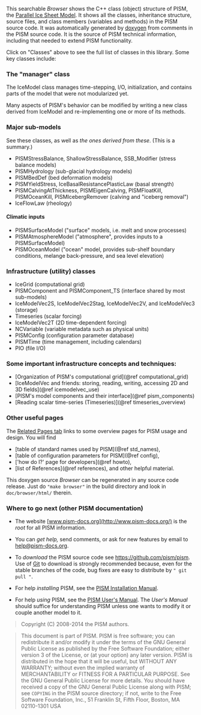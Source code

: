 This searchable *Browser* shows the C++ class (object) structure of
PISM, the [Parallel Ice Sheet Model](http://www.pism-docs.org/).  It
shows all the classes, inheritance structure, source files,
and class members (variables and methods) in the PISM source code.
It was automatically generated by [doxygen](http://www.doxygen.org/)
from comments in the PISM source code.  It is the source of PISM technical
information, including that needed to extend PISM functionality.

Click on "Classes" above to see the full list of classes in this library.  Some
key classes include:

### The "manager" class

The IceModel class manages time-stepping, I/O, initialization, and
contains parts of the model that were not modularized yet.

Many aspects of PISM's behavior can be modified by writing a new class
derived from IceModel and re-implementing one or more of its methods.

### Major sub-models

See these classes, as well as *the ones derived from these*. (This is
a summary.)

- PISMStressBalance, ShallowStressBalance, SSB_Modifier (stress
  balance models)
- PISMHydrology (sub-glacial hydrology models)
- PISMBedDef (bed deformation models)
- PISMYieldStress, IceBasalResistancePlasticLaw (basal strength)
- PISMCalvingAtThickness, PISMEigenCalving, PISMFloatKill,
  PISMOceanKill, PISMIcebergRemover (calving and "iceberg removal")
- IceFlowLaw (rheology)

#### Climatic inputs

- PISMSurfaceModel ("surface" models, i.e. melt and snow processes)
- PISMAtmosphereModel ("atmosphere", provides inputs to a PISMSurfaceModel)
- PISMOceanModel ("ocean" model, provides sub-shelf boundary
  conditions, melange back-pressure, and sea level elevation)

### Infrastructure (utility) classes

- IceGrid (computational grid)
- PISMComponent and PISMComponent_TS (interface shared by most sub-models)
- IceModelVec2S, IceModelVec2Stag, IceModelVec2V, and IceModelVec3 (storage)
- Timeseries (scalar forcing)
- IceModelVec2T (2D time-dependent forcing)
- NCVariable (variable metadata such as physical units)
- PISMConfig (configuration parameter database)
- PISMTime (time management, including calendars)
- PIO (file I/O)

### Some important infrastructure concepts and techniques:

- [Organization of PISM's computational grid](@ref computational_grid)
- [IceModelVec and friends: storing, reading, writing, accessing 2D and 3D fields](@ref icemodelvec_use)
- [PISM's model components and their interface](@ref pism_components)
- [Reading scalar time-series (Timeseries)](@ref timeseries_overview)

### Other useful pages

The [Related Pages tab](pages.html) links to some
overview pages for PISM usage and design.  You will find
- [table of standard names used by PISM](@ref std_names),
- [table of configuration parameters for PISM](@ref config),
- ['how do I?' page for developers](@ref howto),
- [list of References](@ref references), and other helpful material.

This doxygen source *Browser* can be regenerated in any source code release.
Just do `"make browser"` in the build directory and look in
`doc/browser/html/` therein.

### Where to go next (other PISM documentation)

- The website [www.pism-docs.org](http://www.pism-docs.org/) is the
  *root* for all PISM information.

- You can *get help,* send comments, or ask for new features by email to
  help@pism-docs.org.

- To *download* the PISM source code see https://github.com/pism/pism.
  Use of [Git](http://git-scm.com/) to download is strongly
  recommended because, even for the stable branches of the code, bug
  fixes are easy to distribute by `" git pull "`.

- For help *installing* PISM, see the
  [PISM Installation Manual](http://www.pism-docs.org/).

- For help *using* PISM, see the
  [PISM User's Manual](http://www.pism-docs.org/). The *User's Manual*
  should suffice for understanding PISM unless one wants to modify it
  or couple another model to it.

> Copyright (C) 2008-2014 the PISM authors.

> This document is part of PISM. PISM is free software; you can redistribute it
> and/or modify it under the terms of the GNU General Public License as published
> by the Free Software Foundation; either version 3 of the License, or (at your
> option) any later version. PISM is distributed in the hope that it will be
> useful, but WITHOUT ANY WARRANTY; without even the implied warranty of
> MERCHANTABILITY or FITNESS FOR A PARTICULAR PURPOSE. See the GNU General Public
> License for more details. You should have received a copy of the GNU General
> Public License along with PISM; see `COPYING` in the PISM source directory; if
> not, write to the Free Software Foundation, Inc., 51 Franklin St, Fifth Floor,
> Boston, MA 02110-1301 USA
